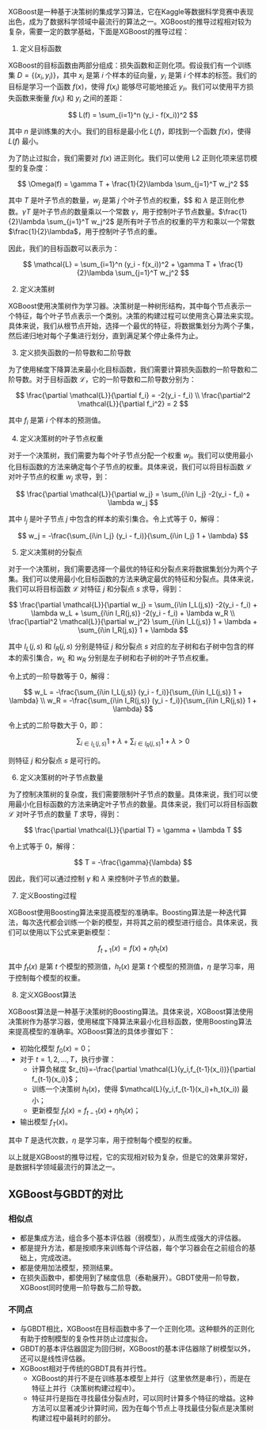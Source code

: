 XGBoost是一种基于决策树的集成学习算法，它在Kaggle等数据科学竞赛中表现出色，成为了数据科学领域中最流行的算法之一。XGBoost的推导过程相对较为复杂，需要一定的数学基础，下面是XGBoost的推导过程：

1. 定义目标函数

XGBoost的目标函数由两部分组成：损失函数和正则化项。假设我们有一个训练集 $D=\{(x_i,y_i)\}$，其中 $x_i$ 是第 $i$ 个样本的征向量，$y_i$ 是第 $i$ 个样本的标签。我们的目标是学习一个函数 $f(x)$，使得 $f(x_i)$ 能够尽可能地接近 $y_i$。我们可以使用平方损失函数来衡量 $f(x_i)$ 和 $y_i$ 之间的差距：

$$
L(f) = \sum_{i=1}^n (y_i - f(x_i))^2
$$

其中 $n$ 是训练集的大小。我们的目标是最小化 $L(f)$，即找到一个函数 $f(x)$，使得 $L(f)$ 最小。

为了防止过拟合，我们需要对 $f(x)$ 进正则化。我们可以使用 L2 正则化项来惩罚模型的复杂度：

$$
\Omega(f) = \gamma T + \frac{1}{2}\lambda \sum_{j=1}^T w_j^2
$$

其中 $T$ 是叶子节点的数量，$w_j$ 是第 $j$ 个叶子节点的权重，$\$ 和 $\lambda$ 是正则化参数。$\gamma T$ 是叶子节点的数量乘以一个常数 $\gamma$，用于控制叶子节点数量。$\frac{1}{2}\lambda \sum_{j=1}^T w_j^2$ 是所有叶子节点的权重的平方和乘以一个常数 $\frac{1}{2}\lambda$，用于控制叶子节点的重。

因此，我们的目标函数可以表示为：

$$
\mathcal{L} = \sum_{i=1}^n (y_i - f(x_i))^2 + \gamma T + \frac{1}{2}\lambda \sum_{j=1}^T w_j^2
$$

2. 定义决策树

XGBoost使用决策树作为学习器。决策树是一种树形结构，其中每个节点表示一个特征，每个叶子节点表示一个类别。决策的构建过程可以使用贪心算法来实现。具体来说，我们从根节点开始，选择一个最优的特征，将数据集划分为两个子集，然后递归地对每个子集进行划分，直到满足某个停止条件为止。

3. 定义损失函数的一阶导数和二阶导数

为了使用梯度下降算法来最小化目标函数，我们需要计算损失函数的一阶导数和二阶导数。对于目标函数 $\mathcal{L}$，它的一阶导数和二阶导数分别为：

$$
\frac{\partial \mathcal{L}}{\partial f_i} = -2(y_i - f_i) \\
\frac{\partial^2 \mathcal{L}}{\partial f_i^2} = 2
$$

其中 $f_i$ 是第 $i$ 个样本的预测值。

4. 定义决策树的叶子节点权重

对于一个决策树，我们需要为每个叶子节点分配一个权重 $w_j$。我们可以使用最小化目标函数的方法来确定每个子节点的权重。具体来说，我们可以将目标函数 $\mathcal{L}$ 对叶子节点的权重 $w_j$ 求导，到：

$$
\frac{\partial \mathcal{L}}{\partial w_j} = \sum_{i\in I_j} -2(y_i - f_i) + \lambda w_j
$$

其中 $I_j$ 是叶子节点 $j$ 中包含的样本的索引集合。令上式等于 $0$，解得：

$$
w_j = -\frac{\sum_{i\in I_j} (y_i - f_i)}{\sum_{i\in I_j} 1 + \lambda}
$$

5. 定义决策树的分裂点

对于一个决策树，我们需要选择一个最优的特征和分裂点来将数据集划分为两个子集。我们可以使用最小化目标函数的方法来确定最优的特征和分裂点。具体来说，我们可以将目标函数 $\mathcal{L}$ 对特征 $j$ 和分裂点 $s$ 求导，得到：

$$
\frac{\partial \mathcal{L}}{\partial w_j} = \sum_{i\in I_L(j,s)} -2(y_i - f_i) + \lambda w_L + \sum_{i\in I_R(j,s)} -2(y_i - f_i) + \lambda w_R \\
\frac{\partial^2 \mathcal{L}}{\partial w_j^2} \sum_{i\in I_L(j,s)} 1 + \lambda + \sum_{i\in I_R(j,s)} 1 + \lambda
$$

其中 $I_L(j,s)$ 和 $I_R(j,s)$ 分别是特征 $j$ 和分裂点 $s$ 对应的左子树和右子树中包含的样本的索引集合，$w_L$ 和 $w_R$ 分别是左子树和右子树的叶子节点权重。

令上式的一阶导数等于 $0$，解得：

$$
w_L = -\frac{\sum_{i\in I_L(j,s)} (y_i - f_i)}{\sum_{i\in I_L(j,s)} 1 + \lambda} \\
w_R = -\frac{\sum_{i\in I_R(j,s)} (y_i - f_i)}{\sum_{i\in I_R(j,s)} 1 + \lambda}
$$

令上式的二阶导数大于 $0$，即：

$$
\sum_{i\in I_L(j,s)} 1 + \lambda + \sum_{i\in I_R(j,s)} 1 + \lambda > 0
$$

则特征 $j$ 和分裂点 $s$ 是可行的。

6. 定义决策树的叶子节点数量

为了控制决策树的复杂度，我们需要限制叶子节点的数量。具体来说，我们可以使用最小化目标函数的方法来确定叶子节点的数量。具体来说，我们可以将目标函数 $\mathcal{L}$ 对叶子节点的数量 $T$ 求导，得到：

$$
\frac{\partial \mathcal{L}}{\partial T} = \gamma + \lambda T
$$

令上式等于 $0$，解得：

$$
T = -\frac{\gamma}{\lambda}
$$

因此，我们可以通过控制 $\gamma$ 和 $\lambda$ 来控制叶子节点的数量。

7. 定义Boosting过程

XGBoost使用Boosting算法来提高模型的准确率。Boosting算法是一种迭代算法，每次迭代都会训练一个新的模型，并将其之前的模型进行组合。具体来说，我们可以使用以下公式来更新模型：

$$
f_{t+1}(x) = f(x) + \eta h_t(x)
$$

其中 $f_t(x)$ 是第 $t$ 个模型的预测值，$h_t(x)$ 是第 $t$ 个模型的预测值，$\eta$ 是学习率，用于控制每个模型的权重。

8. 定义XGBoost算法

XGBoost算法是一种基于决策树的Boosting算法。具体来说，XGBoost算法使用决策树作为基学习器，使用梯度下降算法来最小化目标函数，使用Boosting算法来提高模型的准确率。XGBoost算法的具体步骤如下：

- 初始化模型 $f_0(x)=0$；
- 对于 $t=1,2,\dots,T$，执行步骤：
  - 计算负梯度 $r_{ti}=-\frac{\partial \mathcal{L}(y_i,f_{t-1}(x_i))}{\partial f_{t-1}(x_i)}$；
  - 训练一个决策树 $h_t(x)$，使得 $\mathcal{L}(y_i,f_{t-1}(x_i)+h_t(x_i)) 最小；
  - 更新模型 $f_t(x)=f_{t-1}(x)+\eta h_t(x)$；
- 输出模型 $f_T(x)$。

其中 $T$ 是迭代次数，$\eta$ 是学习率，用于控制每个模型的权重。

以上就是XGBoost的推导过程，它的实现相对较为复杂，但是它的效果非常好，是数据科学领域最流行的算法之一。


## XGBoost与GBDT的对比

### 相似点
+ 都是集成方法，组合多个基本评估器（弱模型），从而生成强大的评估器。 
+ 都是提升方法，都是按顺序来训练每个评估器，每个学习器会在之前组合的基础上，完成改进。 
+ 都是使用加法模型，预测结果。 
+ 在损失函数中，都使用到了梯度信息（泰勒展开）。GBDT使用一阶导数，XGBoost同时使用一阶导数与二阶导数。

### 不同点

+ 与GBDT相比，XGBoost在目标函数中多了一个正则化项。这种额外的正则化有助于控制模型的复杂性并防止过度拟合。 
+ GBDT的基本评估器固定为回归树，XGBoost的基本评估器除了树模型以外，还可以是线性评估器。
+ XGBoost相对于传统的GBDT具有并行性。
	+ XGBoost的并行不是在训练基本模型上并行（这里依然是串行），而是在特征上并行（决策树构建过程中）。 
	+ 特征并行是指在寻找最佳分裂点时，可以同时计算多个特征的增益。这种方法可以显著减少计算时间，因为在每个节点上寻找最佳分裂点是决策树构建过程中最耗时的部分。